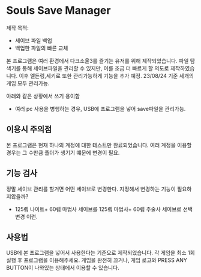 # Souls Save Manager

제작 목적:

- 세이브 파일 백업
- 백업한 파일의 빠른 교체

본 프로그램은 여러 환경에서 다크소울3를 즐기는 유저를 위해 제작되었습니다. 파일 탐색기를 통해 세이브파일을 관리할 수 있지만, 이를 조금 더 빠르게 할 의도로 제작하였습니다.
이후 엘든링,세키로 또한 관리가능하게 기능을 추가 예정. 23/08/24 기준 세개의 게임 모두 관리가능.

아래와 같은 상황에서 쓰기 용이함

- 여러 pc 사용을 병행하는 경우, USB에 프로그램을 넣어 save파일을 관리가능.

## 이용시 주의점

본 프로그램은 현재 하나의 계정에 대한 테스트만 완료되었습니다. 여러 계정을 이용할 경우는 그 수만큼 폴더가 생기기 떄문에 변경이 필요.

## 기능 검사

정말 세이브 관리를 할거면 어떤 세이브로 변경한다. 지정해서 변경하는 기능이 필요하지않을까?
- 125렙 나이트+ 60렙 마법사 세이브를 125렙 마법사+ 60렙 주술사 세이브로 선택 변경 이런.

## 사용법
USB에 본 프로그램을 넣어서 사용한다는 기준으로 제작되었습니다.
각 게임을 최소 1회 실행 후 프로그램을 이용해주세요.
게임을 완전히 끄거나, 게임 로고와 PRESS ANY BUTTON이 나와있는 상태에서 이용할 수 있습니다.


